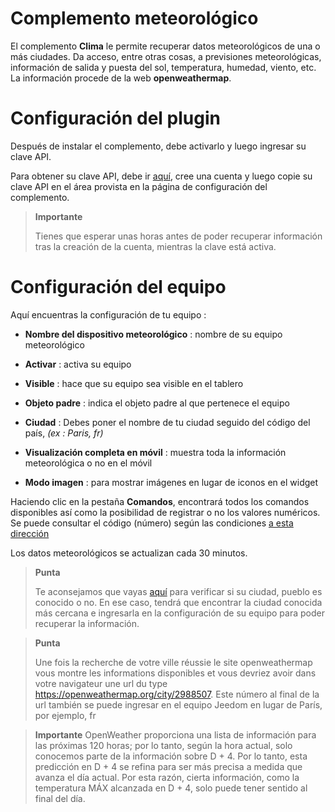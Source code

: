 # Complemento meteorológico

El complemento **Clima** le permite recuperar datos meteorológicos de una o más ciudades. Da acceso, entre otras cosas, a previsiones meteorológicas, información de salida y puesta del sol, temperatura, humedad, viento, etc. La información procede de la web **openweathermap**.

# Configuración del plugin

Después de instalar el complemento, debe activarlo y luego ingresar su clave API.

Para obtener su clave API, debe ir [aquí](https://home.openweathermap.org), cree una cuenta y luego copie su clave API en el área provista en la página de configuración del complemento.

> **Importante**
>
> Tienes que esperar unas horas antes de poder recuperar información tras la creación de la cuenta, mientras la clave está activa.

# Configuración del equipo

Aquí encuentras la configuración de tu equipo :

-   **Nombre del dispositivo meteorológico** : nombre de su equipo meteorológico
-   **Activar** : activa su equipo
-   **Visible** : hace que su equipo sea visible en el tablero
-   **Objeto padre** : indica el objeto padre al que pertenece el equipo
-   **Ciudad** : Debes poner el nombre de tu ciudad seguido del código del país, *(ex : Paris, fr)*

-   **Visualización completa en móvil** : muestra toda la información meteorológica o no en el móvil
-   **Modo imagen** : para mostrar imágenes en lugar de iconos en el widget


Haciendo clic en la pestaña **Comandos**, encontrará todos los comandos disponibles así como la posibilidad de registrar o no los valores numéricos. Se puede consultar el código (número) según las condiciones [a esta dirección](https://openweathermap.org/weather-conditions)

Los datos meteorológicos se actualizan cada 30 minutos.

> **Punta**
>
> Te aconsejamos que vayas [aquí](https://openweathermap.org/find?) para verificar si su ciudad, pueblo es conocido o no. En ese caso, tendrá que encontrar la ciudad conocida más cercana e ingresarla en la configuración de su equipo para poder recuperar la información.

> **Punta**
>
> Une fois la recherche de votre ville réussie le site openweathermap vous montre les informations disponibles et vous devriez avoir dans votre navigateur une url du type <https://openweathermap.org/city/2988507>. Este número al final de la url también se puede ingresar en el equipo Jeedom en lugar de París, por ejemplo, fr

>**Importante**
>OpenWeather proporciona una lista de información para las próximas 120 horas; por lo tanto, según la hora actual, solo conocemos parte de la información sobre D + 4. Por lo tanto, esta predicción en D + 4 se refina para ser más precisa a medida que avanza el día actual. Por esta razón, cierta información, como la temperatura MÁX alcanzada en D + 4, solo puede tener sentido al final del día.
